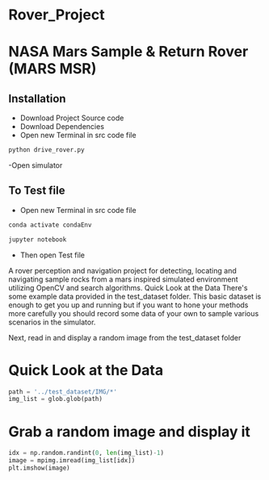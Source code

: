 # Rover_Project

# NASA Mars Sample & Return Rover (MARS MSR)

## Installation
- Download Project Source code 
- Download Dependencies 
- Open new Terminal in src code file

```python
python drive_rover.py
```
-Open simulator 


## To Test file
- Open new Terminal in src code file

```python
conda activate condaEnv
```
```python
jupyter notebook
```
- Then open Test file



A rover perception and navigation project for detecting, locating and navigating sample rocks from a mars inspired simulated environment utilizing OpenCV and search algorithms.
Quick Look at the Data
There's some example data provided in the test_dataset folder. This basic dataset is enough to get you up and running but if you want to hone your methods more carefully you should record some data of your own to sample various scenarios in the simulator.

Next, read in and display a random image from the test_dataset folder




# Quick Look at the Data
```python
path = '../test_dataset/IMG/*'
img_list = glob.glob(path)
```

# Grab a random image and display it
```python
idx = np.random.randint(0, len(img_list)-1)
image = mpimg.imread(img_list[idx])
plt.imshow(image)
```


